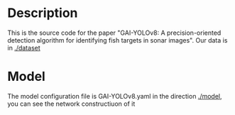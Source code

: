# Description
This is the source code for the paper "GAI-YOLOv8: A precision-oriented detection algorithm for identifying fish targets in sonar images". Our data is in [./dataset](./datasetl)
# Model
The model configuration file is GAI-YOLOv8.yaml in the direction [./model](./model/GAI-YOLOv8.yaml), you can see the network constructiuon of it
